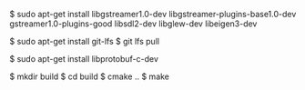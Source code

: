$ sudo apt-get install libgstreamer1.0-dev libgstreamer-plugins-base1.0-dev gstreamer1.0-plugins-good libsdl2-dev libglew-dev libeigen3-dev


$ sudo apt-get install git-lfs
$ git lfs pull


$ sudo apt-get install libprotobuf-c-dev



$ mkdir build
$ cd build
$ cmake ..
$ make
